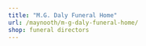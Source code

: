 ```yaml
---
title: "M.G. Daly Funeral Home"
url: /maynooth/m-g-daly-funeral-home/
shop: funeral directors
---
```

